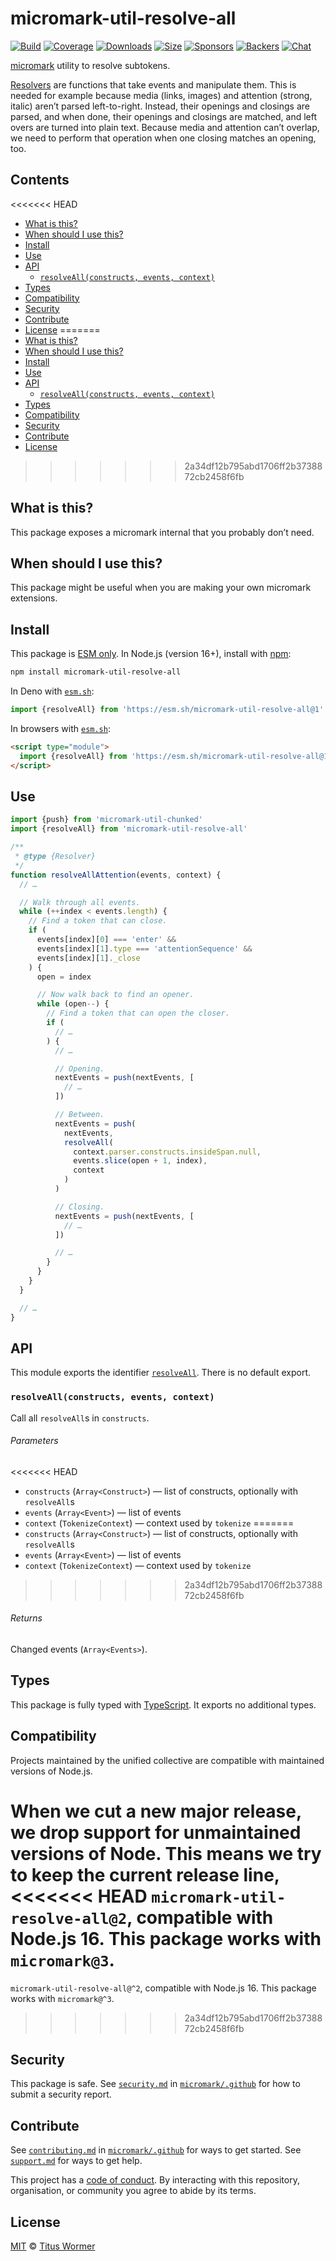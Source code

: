 # micromark-util-resolve-all

[![Build][build-badge]][build]
[![Coverage][coverage-badge]][coverage]
[![Downloads][downloads-badge]][downloads]
[![Size][bundle-size-badge]][bundle-size]
[![Sponsors][sponsors-badge]][opencollective]
[![Backers][backers-badge]][opencollective]
[![Chat][chat-badge]][chat]

[micromark][] utility to resolve subtokens.

[Resolvers][resolver] are functions that take events and manipulate them.
This is needed for example because media (links, images) and attention (strong,
italic) aren’t parsed left-to-right.
Instead, their openings and closings are parsed, and when done, their openings
and closings are matched, and left overs are turned into plain text.
Because media and attention can’t overlap, we need to perform that operation
when one closing matches an opening, too.

## Contents

<<<<<<< HEAD
* [What is this?](#what-is-this)
* [When should I use this?](#when-should-i-use-this)
* [Install](#install)
* [Use](#use)
* [API](#api)
  * [`resolveAll(constructs, events, context)`](#resolveallconstructs-events-context)
* [Types](#types)
* [Compatibility](#compatibility)
* [Security](#security)
* [Contribute](#contribute)
* [License](#license)
=======
*   [What is this?](#what-is-this)
*   [When should I use this?](#when-should-i-use-this)
*   [Install](#install)
*   [Use](#use)
*   [API](#api)
    *   [`resolveAll(constructs, events, context)`](#resolveallconstructs-events-context)
*   [Types](#types)
*   [Compatibility](#compatibility)
*   [Security](#security)
*   [Contribute](#contribute)
*   [License](#license)
>>>>>>> 2a34df12b795abd1706ff2b3738872cb2458f6fb

## What is this?

This package exposes a micromark internal that you probably don’t need.

## When should I use this?

This package might be useful when you are making your own micromark extensions.

## Install

This package is [ESM only][esm].
In Node.js (version 16+), install with [npm][]:

```sh
npm install micromark-util-resolve-all
```

In Deno with [`esm.sh`][esmsh]:

```js
import {resolveAll} from 'https://esm.sh/micromark-util-resolve-all@1'
```

In browsers with [`esm.sh`][esmsh]:

```html
<script type="module">
  import {resolveAll} from 'https://esm.sh/micromark-util-resolve-all@1?bundle'
</script>
```

## Use

```js
import {push} from 'micromark-util-chunked'
import {resolveAll} from 'micromark-util-resolve-all'

/**
 * @type {Resolver}
 */
function resolveAllAttention(events, context) {
  // …

  // Walk through all events.
  while (++index < events.length) {
    // Find a token that can close.
    if (
      events[index][0] === 'enter' &&
      events[index][1].type === 'attentionSequence' &&
      events[index][1]._close
    ) {
      open = index

      // Now walk back to find an opener.
      while (open--) {
        // Find a token that can open the closer.
        if (
          // …
        ) {
          // …

          // Opening.
          nextEvents = push(nextEvents, [
            // …
          ])

          // Between.
          nextEvents = push(
            nextEvents,
            resolveAll(
              context.parser.constructs.insideSpan.null,
              events.slice(open + 1, index),
              context
            )
          )

          // Closing.
          nextEvents = push(nextEvents, [
            // …
          ])

          // …
        }
      }
    }
  }

  // …
}
```

## API

This module exports the identifier [`resolveAll`][api-resolve-all].
There is no default export.

### `resolveAll(constructs, events, context)`

Call all `resolveAll`s in `constructs`.

###### Parameters

<<<<<<< HEAD
* `constructs` (`Array<Construct>`)
  — list of constructs, optionally with `resolveAll`s
* `events` (`Array<Event>`)
  — list of events
* `context` (`TokenizeContext`)
  — context used by `tokenize`
=======
*   `constructs` (`Array<Construct>`)
    — list of constructs, optionally with `resolveAll`s
*   `events` (`Array<Event>`)
    — list of events
*   `context` (`TokenizeContext`)
    — context used by `tokenize`
>>>>>>> 2a34df12b795abd1706ff2b3738872cb2458f6fb

###### Returns

Changed events (`Array<Events>`).

## Types

This package is fully typed with [TypeScript][].
It exports no additional types.

## Compatibility

Projects maintained by the unified collective are compatible with maintained
versions of Node.js.

When we cut a new major release, we drop support for unmaintained versions of
Node.
This means we try to keep the current release line,
<<<<<<< HEAD
`micromark-util-resolve-all@2`, compatible with Node.js 16.
This package works with `micromark@3`.
=======
`micromark-util-resolve-all@^2`, compatible with Node.js 16.
This package works with `micromark@^3`.
>>>>>>> 2a34df12b795abd1706ff2b3738872cb2458f6fb

## Security

This package is safe.
See [`security.md`][securitymd] in [`micromark/.github`][health] for how to
submit a security report.

## Contribute

See [`contributing.md`][contributing] in [`micromark/.github`][health] for ways
to get started.
See [`support.md`][support] for ways to get help.

This project has a [code of conduct][coc].
By interacting with this repository, organisation, or community you agree to
abide by its terms.

## License

[MIT][license] © [Titus Wormer][author]

<!-- Definitions -->

[build-badge]: https://github.com/micromark/micromark/workflows/main/badge.svg

[build]: https://github.com/micromark/micromark/actions

[coverage-badge]: https://img.shields.io/codecov/c/github/micromark/micromark.svg

[coverage]: https://codecov.io/github/micromark/micromark

[downloads-badge]: https://img.shields.io/npm/dm/micromark-util-resolve-all.svg

[downloads]: https://www.npmjs.com/package/micromark-util-resolve-all

[bundle-size-badge]: https://img.shields.io/badge/dynamic/json?label=minzipped%20size&query=$.size.compressedSize&url=https://deno.bundlejs.com/?q=micromark-util-resolve-all

[bundle-size]: https://bundlejs.com/?q=micromark-util-resolve-all

[sponsors-badge]: https://opencollective.com/unified/sponsors/badge.svg

[backers-badge]: https://opencollective.com/unified/backers/badge.svg

[opencollective]: https://opencollective.com/unified

[npm]: https://docs.npmjs.com/cli/install

[esm]: https://gist.github.com/sindresorhus/a39789f98801d908bbc7ff3ecc99d99c

[esmsh]: https://esm.sh

[chat-badge]: https://img.shields.io/badge/chat-discussions-success.svg

[chat]: https://github.com/micromark/micromark/discussions

[license]: https://github.com/micromark/micromark/blob/main/license

[author]: https://wooorm.com

[health]: https://github.com/micromark/.github

[securitymd]: https://github.com/micromark/.github/blob/main/security.md

[contributing]: https://github.com/micromark/.github/blob/main/contributing.md

[support]: https://github.com/micromark/.github/blob/main/support.md

[coc]: https://github.com/micromark/.github/blob/main/code-of-conduct.md

[resolver]: https://github.com/micromark/micromark/blob/a571c09/packages/micromark-util-types/index.js#L219

[typescript]: https://www.typescriptlang.org

[micromark]: https://github.com/micromark/micromark

[api-resolve-all]: #resolveallconstructs-events-context
